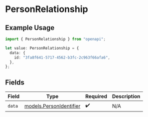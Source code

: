# PersonRelationship

## Example Usage

```typescript
import { PersonRelationship } from "openapi";

let value: PersonRelationship = {
  data: {
    id: "3fa8f641-5717-4562-b3fc-2c963f66afa6",
  },
};
```

## Fields

| Field                                                    | Type                                                     | Required                                                 | Description                                              |
| -------------------------------------------------------- | -------------------------------------------------------- | -------------------------------------------------------- | -------------------------------------------------------- |
| `data`                                                   | [models.PersonIdentifier](../models/personidentifier.md) | :heavy_check_mark:                                       | N/A                                                      |